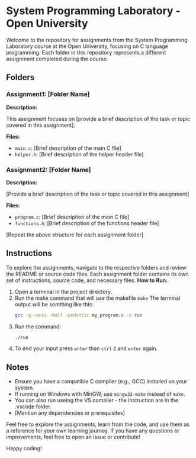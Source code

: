 # System Programming Laboratory - Open University

Welcome to the repository for assignments from the System Programming Laboratory course at the Open University, focusing on C language programming. Each folder in this repository represents a different assignment completed during the course.

## Folders

### Assignment1: [Folder Name]

**Description:**

This assignment focuses on [provide a brief description of the task or topic covered in this assignment].

**Files:**
- `main.c`: [Brief description of the main C file]
- `helper.h`: [Brief description of the helper header file]
  
### Assignment2: [Folder Name]

**Description:**

[Provide a brief description of the task or topic covered in this assignment]

**Files:**
- `program.c`: [Brief description of the main C file]
- `functions.h`: [Brief description of the functions header file]

[Repeat the above structure for each assignment folder]

## Instructions

To explore the assignments, navigate to the respective folders and review the README or source code files. Each assignment folder contains its own set of instructions, source code, and necessary files.
**How to Run:**
1. Open a terminal in the project directory.
2. Run the make command that will use the makefile ```make```
   The terminal output will be somthing like this:
   ```bash
   gcc -g -ansi -Wall -pedantic my_progrem.c -o run
   ```
3. Run the command:
   ```bash
   ./run
   ```
4. To end your input press `enter` than `ctrl` `Z` and `enter` again.

## Notes

- Ensure you have a compatible C compiler (e.g., GCC) installed on your system.
- If running on Windows with MinGW, use `mingw32-make` instead of `make`.
- You can also run useing the VS comailer - the  instruction are in the .vscode folder.
- [Mention any dependencies or prerequisites]

Feel free to explore the assignments, learn from the code, and use them as a reference for your own learning journey. If you have any questions or improvements, feel free to open an issue or contribute!

Happy coding!
